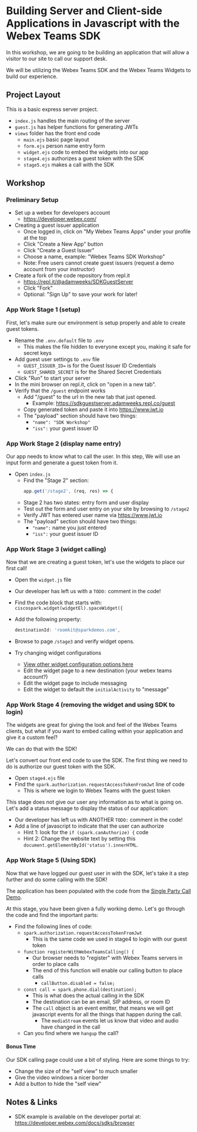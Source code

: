 # Building Server and Client-side Applications in Javascript with the Webex Teams SDK

In this workshop, we are going to be building an application that will allow a visitor to our site to call our support desk.

We will be utilizing the Webex Teams SDK and the Webex Teams Widgets to build our experience.

## Project Layout

This is a basic express server project.

* `index.js` handles the main routing of the server
* `guest.js` has helper functions for generating JWTs
* `views` folder has the front end code
  * `main.ejs` basic page layout
  * `form.ejs` person name entry form
  * `widget.ejs` code to embed the widgets into our app
  * `stage4.ejs` authorizes a guest token with the SDK
  * `stage5.ejs` makes a call with the SDK

## Workshop

### Preliminary Setup

* Set up a webex for developers account
  * <https://developer.webex.com/>
* Creating a guest issuer application
  * Once logged in, click on "My Webex Teams Apps" under your profile at the top
  * Click "Create a New App" button
  * Click "Create a Guest Issuer"
  * Choose a name, example: "Webex Teams SDK Workshop"
  * Note: Free users cannot create guest issuers (request a demo account from your instructor)
* Create a fork of the code repository from repl.it
  * <https://repl.it/@adamweeks/SDKGuestServer>
  * Click "Fork"
  * Optional: "Sign Up" to save your work for later!

### App Work Stage 1 (setup)

First, let's make sure our environment is setup properly and able to create guest tokens.

* Rename the `.env.default` file to `.env`
  * This makes the file hidden to everyone except you, making it safe for secret keys
* Add guest user settings to `.env` file
  * `GUEST_ISSUER_ID=` is for the Guest Issuer ID Credentials
  * `GUEST_SHARED_SECRET` is for the Shared Secret Credentials
* Click "Run" to start your server
* In the mini browser on repl.it, click on "open in a new tab".
* Verify that the `/guest` endpoint works
  * Add "/guest" to the url in the new tab that just opened.
    * Example: <https://sdkguestserver.adamweeks.repl.co/guest>
  * Copy generated token and paste it into <https://www.jwt.io>
  * The "payload" section should have two things:
    * `"name": "SDK Workshop"`
    * `"iss":` your guest issuer ID

### App Work Stage 2 (display name entry)

Our app needs to know what to call the user.
In this step, We will use an input form and generate a guest token from it.

* Open `index.js`
  * Find the "Stage 2" section:
    ```js
    app.get('/stage2', (req, res) => {
    ```
  * Stage 2 has two states: entry form and user display
  * Test out the form and user entry on your site by browsing to `/stage2`
  * Verify JWT has entered user name via <https://www.jwt.io>
  * The "payload" section should have two things:
    * `"name":` name you just entered
    * `"iss":` your guest issuer ID

### App Work Stage 3 (widget calling)

Now that we are creating a guest token, let's use the widgets to place our first call!

* Open the `widget.js` file
* Our developer has left us with a `TODO:` comment in the code!
* Find the code block that starts with: `ciscospark.widget(widgetEl).spaceWidget({`
* Add the following property:

  ```js
  destinationId: 'roomkit@sparkdemos.com',
  ```

* Browse to page `/stage3` and verify widget opens.
* Try changing widget configurations
  * [View other widget configuration options here](https://github.com/webex/react-ciscospark/blob/master/packages/node_modules/@ciscospark/widget-space/README.md#configuration)
  * Edit the widget page to a new destination (your webex teams account?)
  * Edit the widget page to include messaging
  * Edit the widget to default the `initialActivity` to "message"

### App Work Stage 4 (removing the widget and using SDK to login)

The widgets are great for giving the look and feel of the Webex Teams clients, but what if you want to embed calling within your application and give it a custom feel?

We can do that with the SDK!

Let's convert our front end code to use the SDK. The first thing we need to do is authorize our guest token with the SDK.

* Open `stage4.ejs` file
* Find the `spark.authorization.requestAccessTokenFromJwt` line of code
  * This is where we login to Webex Teams with the guest token

This stage does not give our user any information as to what is going on. Let's add a status message to display the status of our application:

* Our developer has left us with ANOTHER `TODO:` comment in the code!
* Add a line of javascript to indicate that the user can authorize
  * Hint 1: look for the `if (spark.canAuthorize) {` code
  * Hint 2: Change the website text by setting this `document.getElementById('status').innerHTML`.

### App Work Stage 5 (Using SDK)

Now that we have logged our guest user in with the SDK, let's take it a step further and do some calling with the SDK!

The application has been populated with the code from the [Single Party Call Demo](https://github.com/webex/spark-js-sdk/tree/master/packages/node_modules/samples/browser-single-party-call/).

At this stage, you have been given a fully working demo. Let's go through the code and find the important parts:

* Find the following lines of code:
  * `spark.authorization.requestAccessTokenFromJwt`
    * This is the same code we used in stage4 to login with our guest token
  * `function registerWithWebexTeamsCalling() {`
    * Our browser needs to "register" with Webex Teams servers in order to place calls
    * The end of this function will enable our calling button to place calls
      * `callButton.disabled = false;`
  * `const call = spark.phone.dial(destination);`
    * This is what does the actual calling in the SDK
    * The destination can be an email, SIP address, or room ID
    * The `call` object is an event emitter, that means we will get javascript events for all the things that happen during the call.
      * The `mediaStream` events let us know that video and audio have changed in the call
  * Can you find where we `hangup` the call?

#### Bonus Time

Our SDK calling page could use a bit of styling. Here are some things to try:

* Change the size of the "self view" to much smaller
* Give the video windows a nicer border
* Add a button to hide the "self view"

## Notes & Links

* SDK example is available on the developer portal at: <https://developer.webex.com/docs/sdks/browser>